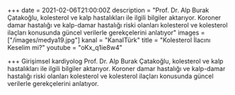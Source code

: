 +++
date = 2021-02-06T21:00:00Z
description = "Prof. Dr. Alp Burak Çatakoğlu, kolesterol ve kalp hastalıkları ile ilgili bilgiler aktarıyor. Koroner damar hastalığı ve kalp-damar hastalığı riski olanları kolesterol ve kolesterol ilaçları konusunda güncel verilerle gerekçelerini anlatıyor"
images = ["/images/medya19.jpg"]
kanal = "KanalTürk"
title = "Kolesterol İlacını Keselim mi?"
youtube = "oKx_q1ie8w4"

+++
Girişimsel kardiyolog Prof. Dr. Alp Burak Çatakoğlu, kolesterol ve kalp hastalıkları ile ilgili bilgiler aktarıyor. Koroner damar hastalığı ve kalp-damar hastalığı riski olanları kolesterol ve kolesterol ilaçları konusunda güncel verilerle gerekçelerini anlatıyor.